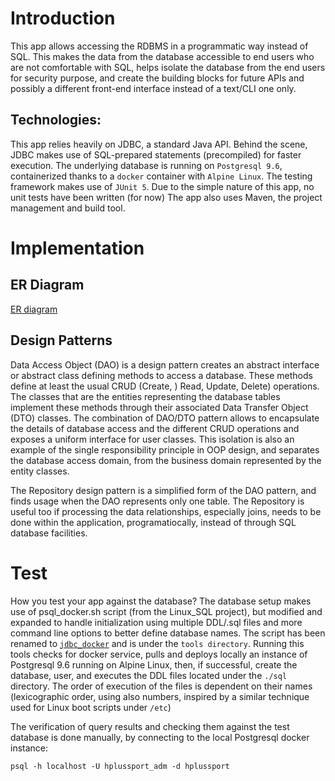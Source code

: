 # Introduction
This app allows accessing the RDBMS in a programmatic way instead of SQL.
This makes the data from the database accessible to end users who are not comfortable with SQL,
helps isolate the database from the end users for security purpose,
and create the building blocks for future APIs and possibly a different front-end interface instead
of a text/CLI one only.

## Technologies:
This app relies heavily on JDBC, a standard Java API.
Behind the scene, JDBC makes use of SQL-prepared statements (precompiled) for faster execution.
The underlying database is running on `Postgresql 9.6`,
containerized thanks to a `docker` container with `Alpine Linux`.
The testing framework makes use of `JUnit 5`.
Due to the simple nature of this app, no unit tests have been written (for now)
The app also uses Maven, the project management and build tool.

# Implementation
## ER Diagram

[ER diagram](./resources/hplussports.png)

## Design Patterns

Data Access Object (DAO) is a design pattern creates an abstract interface or abstract class 
defining methods to access a database. These methods define at least the usual CRUD (Create, )
Read, Update, Delete) operations. The classes that are the entities representing the database
tables implement these methods through their associated Data Transfer Object (DTO) classes.
The combination of DAO/DTO pattern allows to encapsulate the details of database access and the
different CRUD operations and exposes a uniform interface for user classes.
This isolation is also an example of the single responsibility principle in OOP design, and
separates the database access domain, from the business domain represented by the entity classes.

The Repository design pattern is a simplified form of the DAO pattern, and finds usage when the DAO
represents only one table. The Repository is useful too if processing the data relationships,
especially joins, needs to be done within the application, programatiocally, instead of through SQL
database facilities.

# Test
How you test your app against the database?
The database setup makes use of psql_docker.sh script (from the Linux_SQL project),
but modified and expanded
to handle initialization using multiple DDL/.sql files and more command line options
to better define database names.
The script has been renamed to [`jdbc_docker`](./tools/jdbc_docker.sh)
and is under the `tools directory`.
Running this tools checks for docker service,
pulls and deploys locally an instance of Postgresql 9.6 running on Alpine Linux,
then, if successful,
create the database, user, and executes the DDL files located under the `./sql` directory.
The order of execution of the files is dependent on their names (lexicographic order,
using also numbers, inspired by a similar technique used for Linux boot scripts under `/etc`)

The verification of query results and checking them against the test database is done manually,
by connecting to the local Postgresql docker instance:

`psql -h localhost -U hplussport_adm -d hplussport`


